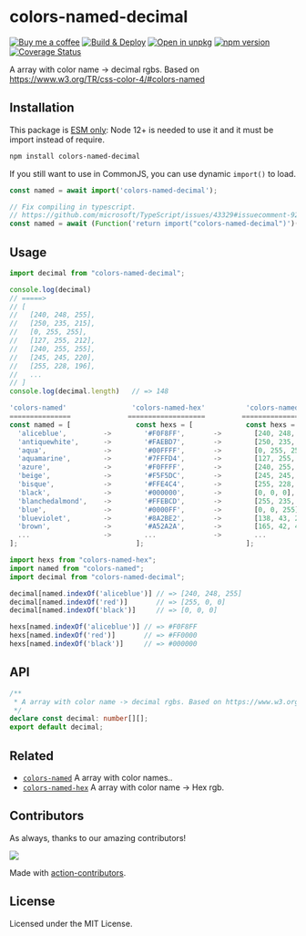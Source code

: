 colors-named-decimal
===

[![Buy me a coffee](https://img.shields.io/badge/Buy%20me%20a%20coffee-048754?logo=buymeacoffee)](https://jaywcjlove.github.io/#/sponsor)
[![Build & Deploy](https://github.com/jaywcjlove/colors-named-decimal/actions/workflows/ci.yml/badge.svg)](https://github.com/jaywcjlove/colors-named-decimal/actions/workflows/ci.yml)
[![Open in unpkg](https://img.shields.io/badge/Open%20in-unpkg-blue)](https://uiwjs.github.io/npm-unpkg/#/pkg/colors-named-decimal/file/README.md)
[![npm version](https://img.shields.io/npm/v/colors-named-decimal.svg)](https://www.npmjs.com/package/colors-named-decimal)
[![Coverage Status](https://jaywcjlove.github.io/colors-named-decimal/badges.svg)](https://jaywcjlove.github.io/colors-named-decimal/lcov-report/)

A array with color name -> decimal rgbs. Based on https://www.w3.org/TR/css-color-4/#colors-named

## Installation

This package is [ESM only](https://gist.github.com/sindresorhus/a39789f98801d908bbc7ff3ecc99d99c): Node 12+ is needed to use it and it must be import instead of require.

```bash
npm install colors-named-decimal
```

If you still want to use in CommonJS, you can use dynamic `import()` to load.

```js
const named = await import('colors-named-decimal');

// Fix compiling in typescript.
// https://github.com/microsoft/TypeScript/issues/43329#issuecomment-922544562
const named = await (Function('return import("colors-named-decimal")')()) as Promise<typeof import("colors-named-decimal")>;
```

## Usage

```js
import decimal from "colors-named-decimal";

console.log(decimal)
// =====>
// [
//   [240, 248, 255],
//   [250, 235, 215],
//   [0, 255, 255],
//   [127, 255, 212],
//   [240, 255, 255],
//   [245, 245, 220],
//   [255, 228, 196],
//   ...
// ]
console.log(decimal.length)   // => 148
```

```js
'colors-named'                'colors-named-hex'          'colors-named-decimal'
===============              ===================         =====================
const named = [                const hexs = [             const hexs = [
  'aliceblue',         ->        '#F0F8FF',       ->        [240, 248, 255],
  'antiquewhite',      ->        '#FAEBD7',       ->        [250, 235, 215],
  'aqua',              ->        '#00FFFF',       ->        [0, 255, 255],
  'aquamarine',        ->        '#7FFFD4',       ->        [127, 255, 212],
  'azure',             ->        '#F0FFFF',       ->        [240, 255, 255],
  'beige',             ->        '#F5F5DC',       ->        [245, 245, 220],
  'bisque',            ->        '#FFE4C4',       ->        [255, 228, 196],
  'black',             ->        '#000000',       ->        [0, 0, 0],
  'blanchedalmond',    ->        '#FFEBCD',       ->        [255, 235, 205],
  'blue',              ->        '#0000FF',       ->        [0, 0, 255],
  'blueviolet',        ->        '#8A2BE2',       ->        [138, 43, 226],
  'brown',             ->        '#A52A2A',       ->        [165, 42, 42],
  ...                  ->        ...              ->        ...
];                             ];                         ];
```

```js
import hexs from "colors-named-hex";
import named from "colors-named";
import decimal from "colors-named-decimal";

decimal[named.indexOf('aliceblue')] // => [240, 248, 255]
decimal[named.indexOf('red')]       // => [255, 0, 0]
decimal[named.indexOf('black')]     // => [0, 0, 0]

hexs[named.indexOf('aliceblue')] // => #F0F8FF
hexs[named.indexOf('red')]       // => #FF0000
hexs[named.indexOf('black')]     // => #000000
```

## API

```ts
/**
 * A array with color name -> decimal rgbs. Based on https://www.w3.org/TR/css-color-4/#colors-named
 */
declare const decimal: number[][];
export default decimal;
```

## Related

- [`colors-named`](https://github.com/jaywcjlove/colors-named) A array with color names..
- [`colors-named-hex`](https://github.com/jaywcjlove/colors-named-hex) A array with color name -> Hex rgb.

## Contributors

As always, thanks to our amazing contributors!

<a href="https://github.com/jaywcjlove/colors-named-decimal/graphs/contributors">
  <img src="https://jaywcjlove.github.io/colors-named-decimal/CONTRIBUTORS.svg" />
</a>

Made with [action-contributors](https://github.com/jaywcjlove/github-action-contributors).

## License

Licensed under the MIT License.
